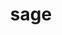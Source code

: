 ---
title: 'sage'
order: 2
template: coltrane/group-nav.html
image: images/profiles/sage.jpg
active: disabled
publish_date: 2024-07-30 20:20:01

description: Spirit Guardian. Concepts and categories are the path, 'I can understand everything but never feel close to it'. The Sage path invite us to analyse things in their components and to create more encompasing models that help us clarify our minds and the big problems of existence.

shadow: When we polarise into it we may become obsessed with concepts and with the need to categorise every inch of human experience, clauding our mind to the beauty of life. Obsession, losing the magic and ground, the projects takes all meaning.

traditions: Integral approach, Integrative approaches.

authors: Wilber, Kegan
---